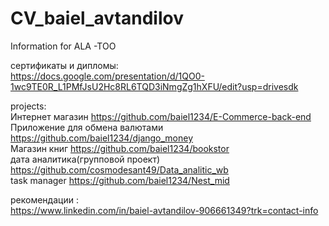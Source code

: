 # CV_baiel_avtandilov
Information for ALA -TOO

сертификаты и дипломы:     
https://docs.google.com/presentation/d/1QO0-1wc9TE0R_L1PMfJsU2Hc8RL6TQD3iNmgZg1hXFU/edit?usp=drivesdk

projects:    
Интернет магазин https://github.com/baiel1234/E-Commerce-back-end     
Приложение для обмена валютами https://github.com/baiel1234/django_money     
Магазин книг https://github.com/baiel1234/bookstor     
дата аналитика(групповой проект) https://github.com/cosmodesant49/Data_analitic_wb     
task manager https://github.com/baiel1234/Nest_mid    

рекомендации :     
https://www.linkedin.com/in/baiel-avtandilov-906661349?trk=contact-info
